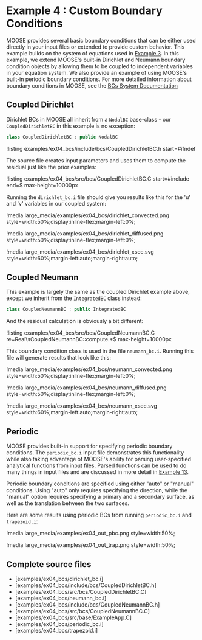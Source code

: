 # Example 4 : Custom Boundary Conditions

MOOSE provides several basic boundary conditions that can be either used directly in your input
files or extended to provide custom behavior.  This example builds on the system of equations used
in [Example 3](examples/ex03_coupling.md). In this example, we extend MOOSE's built-in Dirichlet and
Neumann boundary condition objects by allowing them to be coupled to independent variables in your
equation system.  We also provide an example of using MOOSE's built-in periodic boundary
conditions. For more detailed information about boundary conditions in MOOSE, see the
[BCs System Documentation](syntax/BCs/index.md)

## Coupled Dirichlet

Dirichlet BCs in MOOSE all inherit from a `NodalBC` base-class - our `CoupledDirichletBC` in this
example is no exception:

```cpp
class CoupledDirichletBC : public NodalBC
```

!listing examples/ex04_bcs/include/bcs/CoupledDirichletBC.h start=#ifndef

The source file creates input parameters and uses them to compute the residual just like the prior
examples:

!listing examples/ex04_bcs/src/bcs/CoupledDirichletBC.C start=#include end=$ max-height=10000px

Running the `dirichlet_bc.i` file should give you results like this for the 'u' and 'v' variables
in our coupled system:

!media large_media/examples/ex04_bcs/dirichlet_convected.png
       style=width:50%;display:inline-flex;margin-left:0%;

!media large_media/examples/ex04_bcs/dirichlet_diffused.png
       style=width:50%;display:inline-flex;margin-left:0%;

!media large_media/examples/ex04_bcs/dirichlet_xsec.svg
       style=width:60%;margin-left:auto;margin-right:auto;

## Coupled Neumann

This example is largely the same as the coupled Dirichlet example above, except we inherit from
the `IntegratedBC` class instead:

```cpp
class CoupledNeumannBC : public IntegratedBC
```

And the residual calculation is obviously a bit different:

!listing examples/ex04_bcs/src/bcs/CoupledNeumannBC.C re=Real\sCoupledNeumannBC::compute.*$ max-height=10000px

This boundary condition class is used in the file `neumann_bc.i`.  Running this file will generate
results that look like this:

!media large_media/examples/ex04_bcs/neumann_convected.png
       style=width:50%;display:inline-flex;margin-left:0%;

!media large_media/examples/ex04_bcs/neumann_diffused.png
       style=width:50%;display:inline-flex;margin-left:0%;

!media large_media/examples/ex04_bcs/neumann_xsec.svg
       style=width:60%;margin-left:auto;margin-right:auto;


## Periodic

MOOSE provides built-in support for specifying periodic boundary conditions.  The `periodic_bc.i`
input file demonstrates this functionality while also taking advantage of MOOSE's ability for
parsing user-specified analytical functions from input files. Parsed functions can be used to do
many things in input files and are discussed in more detail in [Example 13](examples/ex13_functions.md).

Periodic boundary conditions are specified using either "auto" or "manual" conditions.
Using "auto" only requires specifying the direction, while the "manual" option requires
specifying a primary and a secondary surface, as well as the translation between the two surfaces.

Here are some results using periodic BCs from running `periodic_bc.i` and `trapezoid.i`:

!media large_media/examples/ex04_out_pbc.png
       style=width:50%;

!media large_media/examples/ex04_out_trap.png
       style=width:50%;

## Complete source files

- [examples/ex04_bcs/dirichlet_bc.i]
- [examples/ex04_bcs/include/bcs/CoupledDirichletBC.h]
- [examples/ex04_bcs/src/bcs/CoupledDirichletBC.C]
- [examples/ex04_bcs/neumann_bc.i]
- [examples/ex04_bcs/include/bcs/CoupledNeumannBC.h]
- [examples/ex04_bcs/src/bcs/CoupledNeumannBC.C]
- [examples/ex04_bcs/src/base/ExampleApp.C]
- [examples/ex04_bcs/periodic_bc.i]
- [examples/ex04_bcs/trapezoid.i]
